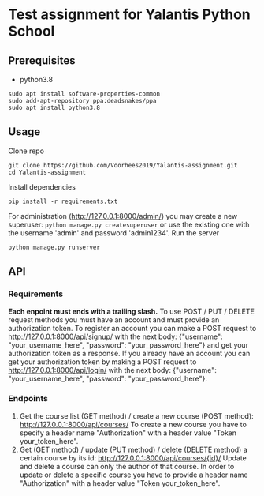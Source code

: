# Test assignment for Yalantis Python School
## Prerequisites
- python3.8
```
sudo apt install software-properties-common
sudo add-apt-repository ppa:deadsnakes/ppa
sudo apt install python3.8
```
## Usage
Clone repo
```
git clone https://github.com/Voorhees2019/Yalantis-assignment.git
cd Yalantis-assignment
```
Install dependencies
```
pip install -r requirements.txt
```
For administration (http://127.0.0.1:8000/admin/) you may create a new superuser: `python manage.py createsuperuser` or use the existing one with the username 'admin' and password 'admin1234'.
Run the server
```
python manage.py runserver
```
## API
### Requirements
**Each enpoint must ends with a trailing slash.**
To use POST / PUT / DELETE request methods you must have an account and must provide an authorization token.
To register an account you can make a POST request to http://127.0.0.1:8000/api/signup/ with the next body: {"username": "your_username_here", "password": "your_password_here"} and get your authorization token as a response.
If you already have an account you can get your authorization token by making a POST request to http://127.0.0.1:8000/api/login/ with the next body: {"username": "your_username_here", "password": "your_password_here"}.
### Endpoints
1. Get the course list (GET method) / create a new course (POST method): http://127.0.0.1:8000/api/courses/
   To create a new course you have to specify a header name "Authorization" with a header value "Token your_token_here".
2. Get (GET method) / update (PUT method) / delete (DELETE method) a certain course by its id: http://127.0.0.1:8000/api/courses/{id}/
   Update and delete a course can only the author of that course.
   In order to update or delete a specific course you have to provide a header name "Authorization" with a header value "Token your_token_here".
